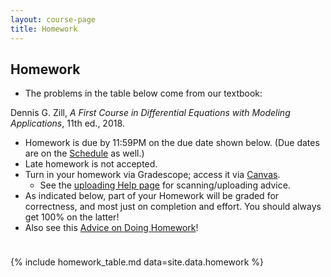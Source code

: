 ```yaml
---
layout: course-page
title: Homework
---
```


## Homework

  * The problems in the table below come from our textbook:
  
  Dennis G. Zill, _A First Course in Differential Equations with Modeling Applications_, 11th ed., 2018.
  * Homework is due by 11:59PM on the due date shown below.  (Due dates are on the [Schedule](assets/general/F23/schedule.pdf) as well.)
  * Late homework is not accepted.
  * Turn in your homework via Gradescope; access it via [Canvas](https://canvas.alaska.edu/courses/16214).
    * See the [uploading Help page](techHelp.html) for scanning/uploading advice.
  * As indicated below, part of your Homework will be graded for correctness, and most just on completion and effort.  You should always get 100% on the latter!
  * Also see this [Advice on Doing Homework](hw-advice.html)!

<div style="padding-bottom: 10px"></div>

{% include homework_table.md  data=site.data.homework %}

<div style="padding-bottom: 40px"></div>
